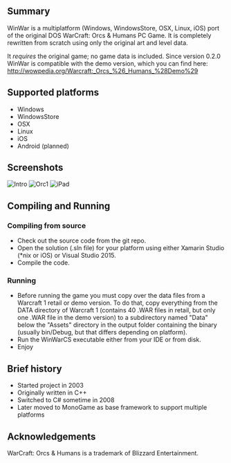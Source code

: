 ## Summary

WinWar is a multiplatform (Windows, WindowsStore, OSX, Linux, iOS) port of the original DOS WarCraft: Orcs & Humans PC Game. It is completely rewritten from scratch using only the original art and level data.

It *requires* the original game; no game data is included. Since version 0.2.0 WinWar is compatible with the demo version, which you can find here:
http://wowpedia.org/Warcraft:_Orcs_%26_Humans_%28Demo%29 

## Supported platforms
- Windows
- WindowsStore
- OSX
- Linux
- iOS
- Android (planned)

## Screenshots
![Intro](/../screenshots/Screenshots/Intro.png?raw=true "Intro")
![Orc1](/../screenshots/Screenshots/Intro.png?raw=true "Orc1")
![iPad](/../screenshots/Screenshots/iPad.jpg?raw=true "iPad")

## Compiling and Running
### Compiling from source
- Check out the source code from the git repo.
- Open the solution (.sln file) for your platform using either Xamarin Studio (*nix or iOS) or Visual Studio 2015.
- Compile the code.

### Running
- Before running the game you must copy over the data files from a Warcraft 1 retail or demo version. To do that, copy everything from the DATA directory of Warcraft 1 (contains 40 .WAR files in retail, but only one .WAR file in the demo version) to a subdirectory named "Data" below the "Assets" directory in the output folder containing the binary (usually bin/Debug, but that differs depending on platform).
- Run the WinWarCS executable either from your IDE or from disk.
- Enjoy

## Brief history
- Started project in 2003
- Originally written in C++
- Switched to C# sometime in 2008
- Later moved to MonoGame as base framework to support multiple platforms

## Acknowledgements
WarCraft: Orcs & Humans is a trademark of Blizzard Entertainment.